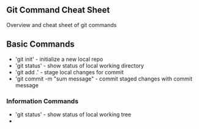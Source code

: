 ## Git Command Cheat Sheet

Overview and cheat sheet of git commands

## Basic Commands

* 'git init' - initialize a new local repo
* 'git status' - show status of local working directory
* 'git add .' - stage local changes for commit
* 'git commit -m "sum message" - commit staged changes with commit message

### Information Commands
* 'git status' - show status of local working tree
*
